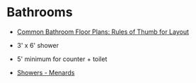 # Bathrooms

- [Common Bathroom Floor Plans: Rules of Thumb for Layout](https://www.boardandvellum.com/blog/common-bathroom-floor-plans-rules-of-thumb/)
- 3' x 6' shower
- 5' minimum for counter + toilet

- [Showers - Menards](https://www.menards.com/main/bath/showers-shower-doors/showers/c-5882.htm)

